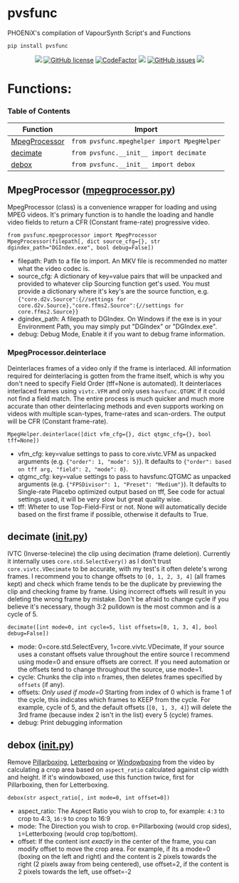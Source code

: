 # pvsfunc
PHOENiX's compilation of VapourSynth Script's and Functions

`pip install pvsfunc`

<p align="center">
<a href="https://python.org"><img src="https://img.shields.io/badge/python-3.6%2B-informational?style=flat-square" /></a>
<a href="https://github.com/rlaPHOENiX/pvsfunc/blob/master/LICENSE"><img alt="GitHub license" src="https://img.shields.io/github/license/rlaPHOENiX/pvsfunc?style=flat-square"></a>
<a href="https://www.codefactor.io/repository/github/rlaphoenix/pvsfunc"><img src="https://www.codefactor.io/repository/github/rlaphoenix/pvsfunc/badge" alt="CodeFactor" /></a>
<a href="https://www.codacy.com/manual/rlaPHOENiX/pvsfunc?utm_source=github.com&amp;utm_medium=referral&amp;utm_content=rlaPHOENiX/pvsfunc&amp;utm_campaign=Badge_Grade"><img src="https://api.codacy.com/project/badge/Grade/574e843d9e044dcbbc2743cd8092148a"/></a>
<a href="https://github.com/rlaPHOENiX/pvsfunc/issues"><img alt="GitHub issues" src="https://img.shields.io/github/issues/rlaPHOENiX/pvsfunc?style=flat-square"></a>
<a href="http://makeapullrequest.com"><img src="https://img.shields.io/badge/PRs-welcome-brightgreen.svg?style=flat-square"></a>
</p>

# Functions:

### Table of Contents

Function | Import
--- | ---
[MpegProcessor](#mpegprocessor-mpegprocessorpy) | `from pvsfunc.mpeghelper import MpegHelper`
[decimate](#decimate-initpy) | `from pvsfunc.__init__ import decimate`
[debox](#debox-initpy) | `from pvsfunc.__init__ import debox`

## MpegProcessor ([mpegprocessor.py](/pvsfunc/mpegprocessor.py))
MpegProcessor (class) is a convenience wrapper for loading and using MPEG videos. It's primary function is to handle the loading and handle video fields to return a CFR (Constant frame-rate) progressive video.

`from pvsfunc.mpegprocessor import MpegProcessor`  
`MpegProcessor(filepath[, dict source_cfg={}, str dgindex_path="DGIndex.exe", bool debug=False])`
* filepath: Path to a file to import. An MKV file is recommended no matter what the video codec is.
* source_cfg: A dictionary of key=value pairs that will be unpacked and provided to whatever clip Sourcing function get's used. You must provide a dictionary where it's key's are the source function, e.g. `{"core.d2v.Source":{//settings for core.d2v.Source},"core.ffms2.Source":{//settings for core.ffms2.Source}}`
* dgindex_path: A filepath to DGIndex. On Windows if the exe is in your Environment Path, you may simply put "DGIndex" or "DGIndex.exe".
* debug: Debug Mode, Enable it if you want to debug frame information.

### MpegProcessor.deinterlace
Deinterlaces frames of a video only if the frame is interlaced. All information required for deinterlacing is gotten from the frame itself, which is why you don't need to specify Field Order (tff=None is automated). It deinterlaces interlaced frames using `vivtc.VFM` and only uses `havsfunc.QTGMC` if it could not find a field match. The entire process is much quicker and much more accurate than other deinterlacing methods and even supports working on videos with multiple scan-types, frame-rates and scan-orders. The output will be CFR (Constant frame-rate).

`MpegHelper.deinterlace([dict vfm_cfg={}, dict qtgmc_cfg={}, bool tff=None])`
* vfm_cfg: key=value settings to pass to core.vivtc.VFM as unpacked arguments (e.g. `{"order": 1, "mode": 5}`). It defaults to `{"order": based on tff arg, "field": 2, "mode": 0}`.
* qtgmc_cfg: key=value settings to pass to havsfunc.QTGMC as unpacked arguments (e.g. `{"FPSDivisor": 1, "Preset": "Medium"}`). It defaults to Single-rate Placebo optimized output based on tff, See code for actual settings used, it will be very slow but great quality wise.
* tff: Wheter to use Top-Field-First or not. None will automatically decide based on the first frame if possible, otherwise it defaults to True.

## decimate ([__init__.py](/pvsfunc/__init__.py))
IVTC (Inverse-telecine) the clip using decimation (frame deletion). Currently it internally uses `core.std.SelectEvery()` as I don't trust `core.vivtc.VDecimate` to be accurate, with my test's it often delete's wrong frames. I recommend you to change offsets to `[0, 1, 2, 3, 4]` (all frames kept) and check which frame tends to be the duplicate by previewing the clip and checking frame by frame. Using incorrect offsets will result in you deleting the wrong frame by mistake. Don't be afraid to change cycle if you believe it's necessary, though 3:2 pulldown is the most common and is a cycle of 5.

`decimate([int mode=0, int cycle=5, list offsets=[0, 1, 3, 4], bool debug=False])`
* mode: 0=core.std.SelectEvery, 1=core.vivtc.VDecimate, If your source uses a constant offsets value throughout the entire source I recommend using mode=0 and ensure offsets are correct. If you need automation or the offsets tend to change throughout the source, use mode=1.
* cycle: Chunks the clip into `n` frames, then deletes frames specified by `offsets` (if any).
* offsets: *Only used if mode=0* Starting from index of 0 which is frame 1 of the cycle, this indicates which frames to KEEP from the cycle. For example, cycle of 5, and the default offsets (`[0, 1, 3, 4]`) will delete the 3rd frame (because index 2 isn't in the list) every 5 (cycle) frames.
* debug: Print debugging information

## debox ([__init__.py](/pvsfunc/__init__.py))
Remove [Pillarboxing](https://wikipedia.org/wiki/Pillarbox), [Letterboxing](https://wikipedia.org/wiki/Letterboxing_(filming)) or [Windowboxing](https://wikipedia.org/wiki/Windowbox_(filmmaking)) from the video by calculating a crop area based on `aspect_ratio` calculated against clip width and height. If it's windowboxed, use this function twice, first for Pillarboxing, then for Letterboxing.

`debox(str aspect_ratio[, int mode=0, int offset=0])`
* aspect_ratio: The Aspect Ratio you wish to crop to, for example: `4:3` to crop to 4:3, `16:9` to crop to 16:9
* mode: The Direction you wish to crop. `0`=Pillarboxing (would crop sides), `1`=Letterboxing (would crop top/bottom).
* offset: If the content isnt *exactly* in the center of the frame, you can modify offset to move the crop area. For example, if its a mode=0 (boxing on the left and right) and the content is 2 pixels towards the right (2 pixels away from being centered), use offset=2, if the content is 2 pixels towards the left, use offset=-2
